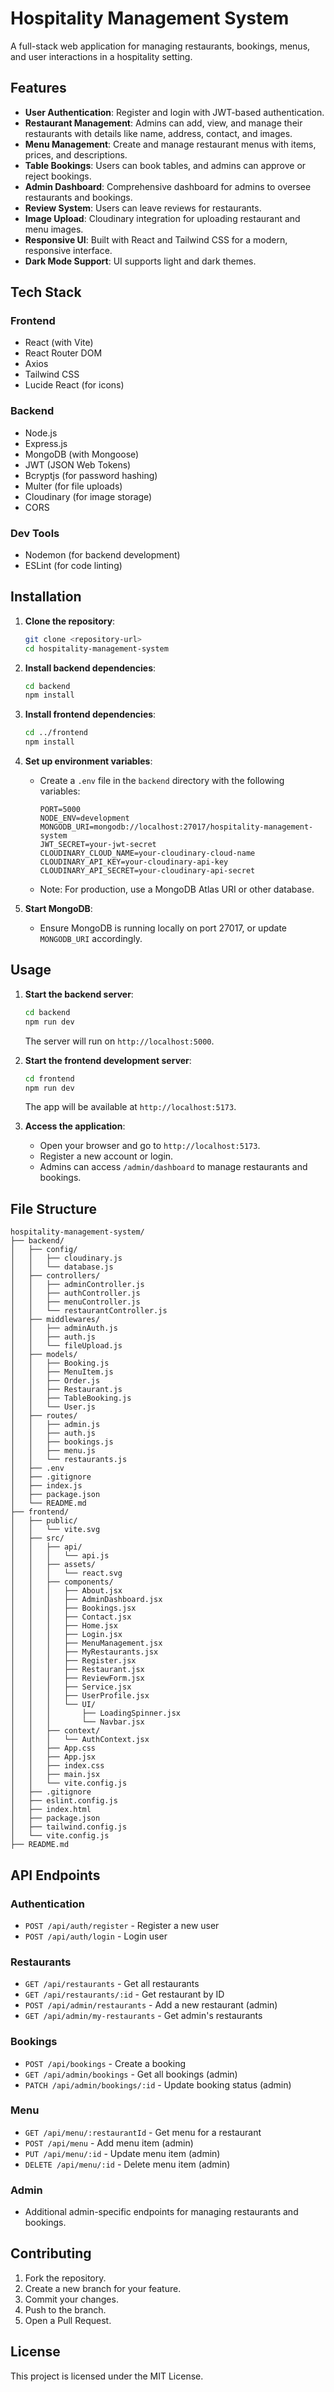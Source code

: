 # Hospitality Management System

A full-stack web application for managing restaurants, bookings, menus, and user interactions in a hospitality setting.

## Features

- **User Authentication**: Register and login with JWT-based authentication.
- **Restaurant Management**: Admins can add, view, and manage their restaurants with details like name, address, contact, and images.
- **Menu Management**: Create and manage restaurant menus with items, prices, and descriptions.
- **Table Bookings**: Users can book tables, and admins can approve or reject bookings.
- **Admin Dashboard**: Comprehensive dashboard for admins to oversee restaurants and bookings.
- **Review System**: Users can leave reviews for restaurants.
- **Image Upload**: Cloudinary integration for uploading restaurant and menu images.
- **Responsive UI**: Built with React and Tailwind CSS for a modern, responsive interface.
- **Dark Mode Support**: UI supports light and dark themes.

## Tech Stack

### Frontend
- React (with Vite)
- React Router DOM
- Axios
- Tailwind CSS
- Lucide React (for icons)

### Backend
- Node.js
- Express.js
- MongoDB (with Mongoose)
- JWT (JSON Web Tokens)
- Bcryptjs (for password hashing)
- Multer (for file uploads)
- Cloudinary (for image storage)
- CORS

### Dev Tools
- Nodemon (for backend development)
- ESLint (for code linting)

## Installation

1. **Clone the repository**:
   ```bash
   git clone <repository-url>
   cd hospitality-management-system
   ```

2. **Install backend dependencies**:
   ```bash
   cd backend
   npm install
   ```

3. **Install frontend dependencies**:
   ```bash
   cd ../frontend
   npm install
   ```

4. **Set up environment variables**:
   - Create a `.env` file in the `backend` directory with the following variables:
     ```
     PORT=5000
     NODE_ENV=development
     MONGODB_URI=mongodb://localhost:27017/hospitality-management-system
     JWT_SECRET=your-jwt-secret
     CLOUDINARY_CLOUD_NAME=your-cloudinary-cloud-name
     CLOUDINARY_API_KEY=your-cloudinary-api-key
     CLOUDINARY_API_SECRET=your-cloudinary-api-secret
     ```
   - Note: For production, use a MongoDB Atlas URI or other database.

5. **Start MongoDB**:
   - Ensure MongoDB is running locally on port 27017, or update `MONGODB_URI` accordingly.

## Usage

1. **Start the backend server**:
   ```bash
   cd backend
   npm run dev
   ```
   The server will run on `http://localhost:5000`.

2. **Start the frontend development server**:
   ```bash
   cd frontend
   npm run dev
   ```
   The app will be available at `http://localhost:5173`.

3. **Access the application**:
   - Open your browser and go to `http://localhost:5173`.
   - Register a new account or login.
   - Admins can access `/admin/dashboard` to manage restaurants and bookings.

## File Structure

```
hospitality-management-system/
├── backend/
│   ├── config/
│   │   ├── cloudinary.js
│   │   └── database.js
│   ├── controllers/
│   │   ├── adminController.js
│   │   ├── authController.js
│   │   ├── menuController.js
│   │   └── restaurantController.js
│   ├── middlewares/
│   │   ├── adminAuth.js
│   │   ├── auth.js
│   │   └── fileUpload.js
│   ├── models/
│   │   ├── Booking.js
│   │   ├── MenuItem.js
│   │   ├── Order.js
│   │   ├── Restaurant.js
│   │   ├── TableBooking.js
│   │   └── User.js
│   ├── routes/
│   │   ├── admin.js
│   │   ├── auth.js
│   │   ├── bookings.js
│   │   ├── menu.js
│   │   └── restaurants.js
│   ├── .env
│   ├── .gitignore
│   ├── index.js
│   ├── package.json
│   └── README.md
├── frontend/
│   ├── public/
│   │   └── vite.svg
│   ├── src/
│   │   ├── api/
│   │   │   └── api.js
│   │   ├── assets/
│   │   │   └── react.svg
│   │   ├── components/
│   │   │   ├── About.jsx
│   │   │   ├── AdminDashboard.jsx
│   │   │   ├── Bookings.jsx
│   │   │   ├── Contact.jsx
│   │   │   ├── Home.jsx
│   │   │   ├── Login.jsx
│   │   │   ├── MenuManagement.jsx
│   │   │   ├── MyRestaurants.jsx
│   │   │   ├── Register.jsx
│   │   │   ├── Restaurant.jsx
│   │   │   ├── ReviewForm.jsx
│   │   │   ├── Service.jsx
│   │   │   ├── UserProfile.jsx
│   │   │   └── UI/
│   │   │       ├── LoadingSpinner.jsx
│   │   │       └── Navbar.jsx
│   │   ├── context/
│   │   │   └── AuthContext.jsx
│   │   ├── App.css
│   │   ├── App.jsx
│   │   ├── index.css
│   │   ├── main.jsx
│   │   └── vite.config.js
│   ├── .gitignore
│   ├── eslint.config.js
│   ├── index.html
│   ├── package.json
│   ├── tailwind.config.js
│   └── vite.config.js
├── README.md

```

## API Endpoints

### Authentication
- `POST /api/auth/register` - Register a new user
- `POST /api/auth/login` - Login user

### Restaurants
- `GET /api/restaurants` - Get all restaurants
- `GET /api/restaurants/:id` - Get restaurant by ID
- `POST /api/admin/restaurants` - Add a new restaurant (admin)
- `GET /api/admin/my-restaurants` - Get admin's restaurants

### Bookings
- `POST /api/bookings` - Create a booking
- `GET /api/admin/bookings` - Get all bookings (admin)
- `PATCH /api/admin/bookings/:id` - Update booking status (admin)

### Menu
- `GET /api/menu/:restaurantId` - Get menu for a restaurant
- `POST /api/menu` - Add menu item (admin)
- `PUT /api/menu/:id` - Update menu item (admin)
- `DELETE /api/menu/:id` - Delete menu item (admin)

### Admin
- Additional admin-specific endpoints for managing restaurants and bookings.

## Contributing

1. Fork the repository.
2. Create a new branch for your feature.
3. Commit your changes.
4. Push to the branch.
5. Open a Pull Request.

## License

This project is licensed under the MIT License.
